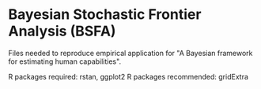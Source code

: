 # Bayesian Stochastic Frontier Analysis (BSFA)

Files needed to reproduce empirical application for "A Bayesian framework for estimating human capabilities".

R packages required: rstan, ggplot2
R packages recommended: gridExtra

